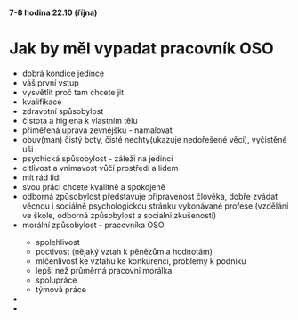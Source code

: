 #### 7-8 hodina																22.10 (října)


# Jak by měl vypadat pracovník OSO
<ul>
	<li>dobrá kondice jedince</li>
	<li>váš první vstup</li>
	<li>vysvětlit proč tam chcete jit</li>
	<li>kvalifikace</li>
	<li>zdravotní spůsobylost</li>
	<li>čistota a higiena k vlastním tělu</li>
	<li>přiměřená uprava zevnějšku - namalovat</li>
	<li>obuv(man) čistý boty, čisté nechty(ukazuje nedořešené věci), vyčistěné uši</li>
	<li>psychická spůsobylost - záleží na jedinci</li>
	<li>citlivost a vnimavost vůčí prostředí a lidem</li>
	<li>mít rád lidi</li>
	<li>svou prácí chcete kvalitně a spokojeně</li>
	<!-- trénovat si mozek až do posledního dechu, nutit hlavu k činnosti -->
	<li>odborná způsobylost představuje připravenost člověka, dobře zvádat věcnou i sociálně psychologickou stránku vykonávané profese (vzdělání ve škole, odborná způsobylost a socialní zkušenosti)</li>
	<li>morální způsobylost - pracovníka OSO</li>
	<ul>
		<li>spolehlivost</li>
		<li>poctivost (nějaký vztah k pěnězům a hodnotám)</li>
		<li>mlčenlivost ke vztahu ke konkurenci, problemy k podniku</li>
		<li>lepší než průměrná pracovní morálka </li>
		<li>spolupráce</li>
		<li>týmová práce</li>
	</ul>
	<li></li>
	<li></li>
</ul>





